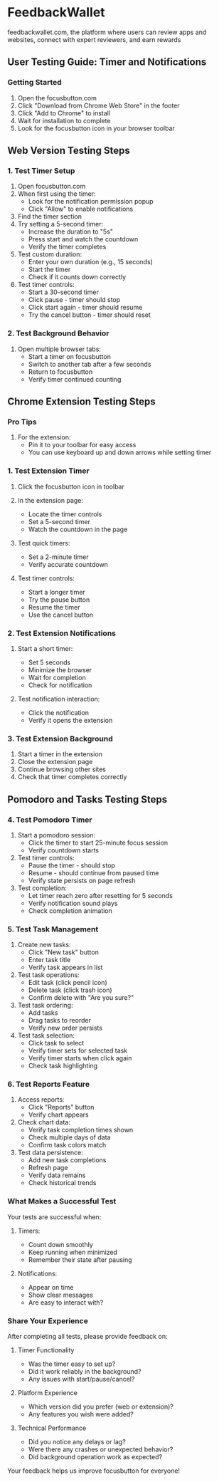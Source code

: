 # FeedbackWallet

feedbackwallet.com, the platform where users can review apps and websites, connect with expert reviewers, and earn rewards

## User Testing Guide: Timer and Notifications

### Getting Started

1. Open the focusbutton.com
2. Click "Download from Chrome Web Store" in the footer
3. Click "Add to Chrome" to install
4. Wait for installation to complete
5. Look for the focusbutton icon in your browser toolbar

## Web Version Testing Steps

### 1. Test Timer Setup

1. Open focusbutton.com
2. When first using the timer:
   - Look for the notification permission popup
   - Click "Allow" to enable notifications
3. Find the timer section
4. Try setting a 5-second timer:
   - Increase the duration to "5s"
   - Press start and watch the countdown
   - Verify the timer completes
5. Test custom duration:
   - Enter your own duration (e.g., 15 seconds)
   - Start the timer
   - Check if it counts down correctly
6. Test timer controls:
   - Start a 30-second timer
   - Click pause - timer should stop
   - Click start again - timer should resume
   - Try the cancel button - timer should reset

### 2. Test Background Behavior

1. Open multiple browser tabs:
   - Start a timer on focusbutton
   - Switch to another tab after a few seconds
   - Return to focusbutton
   - Verify timer continued counting

## Chrome Extension Testing Steps

### Pro Tips

1. For the extension:
   - Pin it to your toolbar for easy access
   - You can use keyboard up and down arrows while setting timer

### 1. Test Extension Timer

1. Click the focusbutton icon in toolbar
2. In the extension page:

   - Locate the timer controls
   - Set a 5-second timer
   - Watch the countdown in the page

3. Test quick timers:

   - Set a 2-minute timer
   - Verify accurate countdown

4. Test timer controls:
   - Start a longer timer
   - Try the pause button
   - Resume the timer
   - Use the cancel button

### 2. Test Extension Notifications

1. Start a short timer:

   - Set 5 seconds
   - Minimize the browser
   - Wait for completion
   - Check for notification

2. Test notification interaction:
   - Click the notification
   - Verify it opens the extension

### 3. Test Extension Background

1. Start a timer in the extension
2. Close the extension page
3. Continue browsing other sites
4. Check that timer completes correctly

## Pomodoro and Tasks Testing Steps

### 4. Test Pomodoro Timer

1. Start a pomodoro session:
   - Click the timer to start 25-minute focus session
   - Verify countdown starts
2. Test timer controls:
   - Pause the timer - should stop
   - Resume - should continue from paused time
   - Verify state persists on page refresh
3. Test completion:
   - Let timer reach zero after resetting for 5 seconds
   - Verify notification sound plays
   - Check completion animation

### 5. Test Task Management

1. Create new tasks:
   - Click "New task" button
   - Enter task title
   - Verify task appears in list
2. Test task operations:
   - Edit task (click pencil icon)
   - Delete task (click trash icon)
   - Confirm delete with "Are you sure?"
3. Test task ordering:
   - Add tasks
   - Drag tasks to reorder
   - Verify new order persists
4. Test task selection:
   - Click task to select
   - Verify timer sets for selected task
   - Verify timer starts when click again
   - Check task highlighting

### 6. Test Reports Feature

1. Access reports:
   - Click "Reports" button
   - Verify chart appears
2. Check chart data:
   - Verify task completion times shown
   - Check multiple days of data
   - Confirm task colors match
3. Test data persistence:
   - Add new task completions
   - Refresh page
   - Verify data remains
   - Check historical trends

### What Makes a Successful Test

Your tests are successful when:

1. Timers:

   - Count down smoothly
   - Keep running when minimized
   - Remember their state after pausing

2. Notifications:
   - Appear on time
   - Show clear messages
   - Are easy to interact with?

### Share Your Experience

After completing all tests, please provide feedback on:

1. Timer Functionality

   - Was the timer easy to set up?
   - Did it work reliably in the background?
   - Any issues with start/pause/cancel?

2. Platform Experience

   - Which version did you prefer (web or extension)?
   - Any features you wish were added?

3. Technical Performance
   - Did you notice any delays or lag?
   - Were there any crashes or unexpected behavior?
   - Did background operation work as expected?

Your feedback helps us improve focusbutton for everyone!
